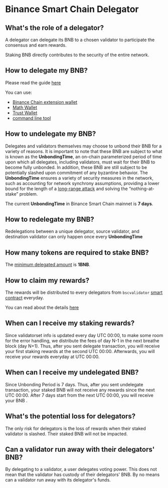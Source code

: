 # Binance Smart Chain Delegator

## What's the role of a delegator?

A delegator can delegate its BNB to a chosen validator to participate the consensus and earn rewards.


Staking BNB directly contributes to the security of the entire network.

## How to delegate my BNB?

Please read the guide [here](../../../del-guide.md)

You can use:

* [Binance Chain extension wallet](../../../wallet/binance.md)
* [Math Wallet](http://blog.mathwallet.xyz/?p=3890)
* [Trust Wallet](https://community.trustwallet.com/t/bnb-staking-with-trust-wallet/113243)
* [command line tool](https://github.com/bnb-chain/node/releases/tag/v0.8.1)



## How to undelegate my BNB?

Delegates and validators themselves may choose to unbond their BNB for a variety of reasons. It is important to note that these BNB are subject to what is known as the **UnbondingTime**, an on-chain parameterized period of time upon which all delegates, including validators, must wait for their BNB to become fully unbonded. In addition, these BNB are still subject to be potentially slashed upon commitment of any byzantine behavior. The **UnbondingTime** ensures a variety of security measures in the network, such as accounting for network synchrony assumptions, providing a lower bound for the length of a [long-range attack](https://cosmos.network/docs/spec/ibc/references.html#3) and solving the “nothing-at-stake” problem.

The current  **UnbondingTime**  in Binance Smart Chain mainnet is **7 days**.

## How to redelegate my BNB?

Redelegations between a unique delegator, source validator, and destination validator can only happen once every **UnbondingTime**

## How many tokens are required to stake BNB?

The [minimum delegated amount](../../../validator/Parameters.md) is **1BNB**.

## How to claim my rewards?

The rewards will be distributed to every delegators from `bscvalidator` [smart contract](https://bscscan.com/address/0x0000000000000000000000000000000000001000) everyday.

You can read about the details [here](../../../beaconchain/learn/bc-staking.md)

## When can I receive my staking rewards?

Since validatorset info is updated every day UTC 00:00, to make some room for the error handling, we distribute the fees of day N-1 in the next breathe block (day N+1). Thus, after you sent delegate transaction, you will receive your first staking rewards at the second UTC 00:00. Afterwards, you will receive your rewards everyday at UTC 00:00.

## When can I receive my undelegated BNB?

Since Unbonding Period is 7 days. Thus, after you sent undelegate transaction, your staked BNB will not  receive any rewards since the next UTC 00:00. After 7 days start from the next UTC 00:00, you will receive your BNB .

## What's the potential loss for delegators?
The only risk for delegators is the loss of rewards when their staked validator is slashed. Their staked BNB will not be impacted.

## Can a validator run away with their delegators' BNB?
By delegating to a validator, a user delegates voting power.  This does not mean that the validator has custody of their delegators' BNB. By no means can a validator run away with its delegator's funds.